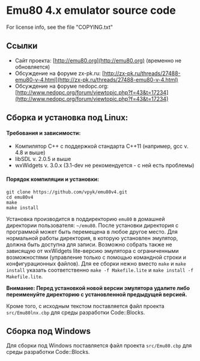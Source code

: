 # Emu80 4.x emulator source code

For license info, see the file "COPYING.txt"

## Ссылки
* Сайт проекта: [http://emu80.org](http://emu80.org) (временно не обновляется)
* Обсуждение на форуме zx-pk.ru: [http://zx-pk.ru/threads/27488-emu80-v-4.html](http://zx-pk.ru/threads/27488-emu80-v-4.html)
* Обсуждение на форуме nedopc.org: [http://www.nedopc.org/forum/viewtopic.php?f=43&t=17234](http://www.nedopc.org/forum/viewtopic.php?f=43&t=17234)

## Сборка и установка под Linux:

#### Требования и зависимости:
* Компилятор C++ с поддержкой стандарта С++11 (например, gсс v. 4.8 и выше)
* libSDL v. 2.0.5 и выше
* wxWidgets v. 3.0.x (3.1-dev не рекомендуется - с ней есть проблемы)

#### Порядок компиляции и установки:
    git clone https://github.com/vpyk/emu80v4.git
    cd emu80v4    
    make
    make install

Установка производится в поддиректорию `emu80` в домашней директории пользователя: `~/emu80`. После установки директория с программой может быть перемещена в любое другое место. Для нормальной работы директория, в которую установлен эмулятор, должна быть доступна для записи.
Возможно собрать также не зависящую от wxWidgets lite-версию эмулятора с ограниченными возможностями (управление только с помощью командной строки и конфигурационных файлов). Для ее сборки нежно вместо `make` и `make install` указать соответственно `make -f Makefile.lite` и `make install -f Makefile.lite`.

**Внимание: Перед установкой новой версии эмулятора удалите либо переименуйте директорию с установленной предыдущей версией.**

Кроме того, с исходным текстом поставляется файл проекта `src/Emu80lnx.cbp` для среды разработки Code::Blocks.

## Сборка под Windows

Для сборки под Windows поставляется файл проекта `src/Emu80.cbp` для среды разработки Code::Blocks.
